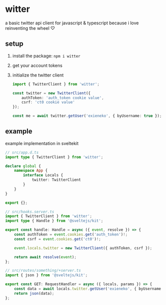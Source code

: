# witter

a basic twitter api client for javascript & typescript because i love reinventing the wheel ♡

## setup

1. install the package: `npm i witter`
2. get your account tokens
3. initialize the twitter client

    ```ts
    import { TwitterClient } from 'witter';

    const twitter = new TwitterClient({
        authToken: 'auth_token cookie value',
        csrf: 'ct0 cookie value'
    });

    const me = await twitter.getUser('exieneko', { byUsername: true });
    ```

## example

example implementation in sveltekit

```ts
// src/app.d.ts
import type { TwitterClient } from 'witter';

declare global {
    namespace App {
        interface Locals {
            twitter: TwitterClient
        }
    }
}

export {};
```

```ts
// src/hooks.server.ts
import { TwitterClient } from 'witter';
import type { Handle } from '@sveltejs/kit';

export const handle: Handle = async ({ event, resolve }) => {
    const authToken = event.cookies.get('auth_token')!;
    const csrf = event.cookies.get('ct0')!;

    event.locals.twitter = new TwitterClient({ authToken, csrf });

    return await resolve(event);
};
```

```ts
// src/routes/something/+server.ts
import { json } from '@sveltejs/kit';

export const GET: RequestHandler = async ({ locals, params }) => {
    const data = await locals.twitter.getUser('exieneko', { byUsername: true });
    return json(data);
};
```
